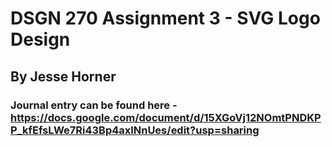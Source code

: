 # DSGN 270 Assignment 3 - SVG Logo Design

## By Jesse Horner

### Journal entry can be found here - https://docs.google.com/document/d/15XGoVj12NOmtPNDKPP_kfEfsLWe7Ri43Bp4axlNnUes/edit?usp=sharing
